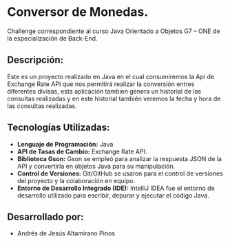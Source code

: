 # Conversor de Monedas.
Challenge correspondiente al curso Java Orientado a Objetos G7 – ONE de la especialización de Back-End.

## Descripción:
Este es un proyecto realizado en Java en el cual consumiremos la Api de Exchange Rate API que nos permitirá realizar la conversión entres diferentes divisas, esta aplicación tambien genera un historial de las consultas realizadas y en este historial también veremos la fecha y hora de las consultas realizadas.

## Tecnologías Utilizadas:

- **Lenguaje de Programación:** Java
- **API de Tasas de Cambio:** Exchange Rate API.
- **Biblioteca Gson:** Gson se empleó para analizar la respuesta JSON de la API y convertirla en objetos Java para su manipulación.
- **Control de Versiones:** Git/GitHub se usaron para el control de versiones del proyecto y la colaboración en equipo.
- **Entorno de Desarrollo Integrado (IDE):** IntelliJ IDEA fue el entorno de desarrollo utilizado para escribir, depurar y ejecutar el código Java.

## Desarrollado por:
- Andrés de Jesús Altamirano Pinos
